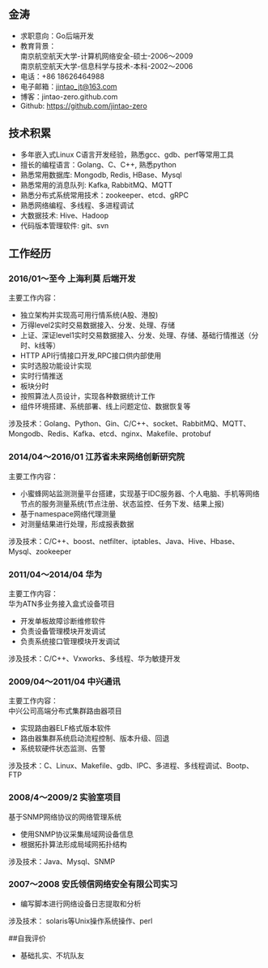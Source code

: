 ## 金涛
* 求职意向：Go后端开发
* 教育背景：  
    南京航空航天大学-计算机网络安全-硕士-2006～2009  
    南京航空航天大学-信息科学与技术-本科-2002～2006
* 电话：+86 18626464988
* 电子邮箱：jintao_jt@163.com
* 博客：jintao-zero.github.com
* Github: https://github.com/jintao-zero


## 技术积累
* 多年嵌入式Linux C语言开发经验，熟悉gcc、gdb、perf等常用工具
* 擅长的编程语言：Golang、C、C++, 熟悉python
* 熟悉常用数据库: Mongodb, Redis, HBase、Mysql
* 熟悉常用的消息队列: Kafka, RabbitMQ、MQTT
* 熟悉分布式系统常用技术：zookeeper、etcd、gRPC
* 熟悉网络编程、多线程、多进程调试
* 大数据技术: Hive、Hadoop
* 代码版本管理软件: git、svn

## 工作经历  
### 2016/01～至今 上海利莫 后端开发
主要工作内容：   

* 独立架构并实现高可用行情系统(A股、港股)
* 万得level2实时交易数据接入、分发、处理、存储
* 上证、深证level1实时交易数据接入、分发、处理、存储、基础行情推送（分时、k线等）
* HTTP API行情接口开发,RPC接口供内部使用
* 实时选股功能设计实现
* 实时行情推送
* 板块分时
* 按照算法人员设计，实现各种数据统计工作
* 组件环境搭建、系统部署、线上问题定位、数据恢复等

涉及技术：Golang、Python、Gin、C/C++、socket、RabbitMQ、MQTT、Mongodb、Redis、Kafka、etcd、nginx、Makefile、protobuf 

### 2014/04～2016/01 江苏省未来网络创新研究院
主要工作内容：  

* 小蜜蜂网站监测测量平台搭建，实现基于IDC服务器、个人电脑、手机等网络节点的服务测量系统(节点注册、状态监控、任务下发、结果上报) 
* 基于namespace网络代理测量
* 对测量结果进行处理，形成报表数据  

涉及技术：C/C++、boost、netfilter、iptables、Java、Hive、Hbase、Mysql、zookeeper  
	
### 2011/04～2014/04 华为
主要工作内容：  
华为ATN多业务接入盒式设备项目

* 开发单板故障诊断维修软件
* 负责设备管理模块开发调试
* 负责系统接口管理模块开发调试

涉及技术：C/C++、Vxworks、多线程、华为敏捷开发  

### 2009/04～2011/04 中兴通讯
主要工作内容：  
中兴公司高端分布式集群路由器项目

* 实现路由器ELF格式版本软件
* 路由器集群系统启动流程控制、版本升级、回退
* 系统软硬件状态监测、告警

涉及技术：C、Linux、Makefile、gdb、IPC、多进程、多线程调试、Bootp、FTP

### 2008/4～2009/2 实验室项目  
基于SNMP网络协议的网络管理系统
	
* 使用SNMP协议采集局域网设备信息 
* 根据拓扑算法形成局域网拓扑结构

涉及技术：Java、Mysql、SNMP

### 2007～2008 安氏领信网络安全有限公司实习

* 编写脚本进行网络设备日志提取和分析 

涉及技术： solaris等Unix操作系统操作、perl


##自我评价  

* 基础扎实、不坑队友


